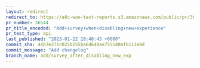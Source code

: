 ```yaml
---
layout: redirect
redirect_to: https://a8c-woo-test-reports.s3.amazonaws.com/public/pr/36544/api/index.html
pr_number: 36544
pr_title_encoded: "Add+survey+when+disabling+new+experience"
pr_test_type: api
last_published: "2023-01-22 18:48:43 +0000"
commit_sha: 44b7e271c025b155ba6d648ae755540af6111e0d
commit_message: "Add changelog"
branch_name: add/survey_after_disabling_new_exp
---
```

